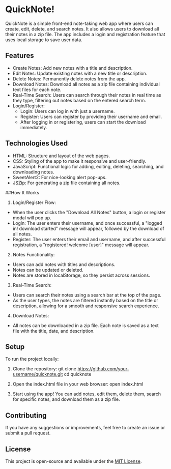 # QuickNote!

QuickNote is a simple front-end note-taking web app where users can create, edit, delete, and search notes. It also allows users to download all their notes in a zip file. The app includes a login and registration feature that uses local storage to save user data.

## Features
- Create Notes: Add new notes with a title and description.
- Edit Notes: Update existing notes with a new title or description.
- Delete Notes: Permanently delete notes from the app.
- Download Notes: Download all notes as a zip file containing individual text files for each note.
- Real-Time Search: Users can search through their notes in real time as they type, filtering out notes based on the entered search term.
- Login/Register:
  - Login: Users can log in with just a username.
  - Register: Users can register by providing their username and email.
  - After logging in or registering, users can start the download immediately.


## Technologies Used
 - HTML: Structure and layout of the web pages.
 - CSS: Styling of the app to make it responsive and user-friendly.
 - JavaScript: Functional logic for adding, editing, deleting, searching, and downloading notes.
 - SweetAlert2: For nice-looking alert pop-ups.
 - JSZip: For generating a zip file containing all notes.

##How It Works
1. Login/Register Flow:
 - When the user clicks the "Download All Notes" button, a login or register modal will pop up.
 - Login: The user enters their username, and once successful, a "logged in! download started" message will appear, followed by the download of all notes.
 - Register: The user enters their email and username, and after successful registration, a "registered! welcome [user]" message will appear.

2. Notes Functionality:
 - Users can add notes with titles and descriptions.
 - Notes can be updated or deleted.
 - Notes are stored in localStorage, so they persist across sessions.

3. Real-Time Search:
 - Users can search their notes using a search bar at the top of the page.
 - As the user types, the notes are filtered instantly based on the title or description, allowing for a smooth and responsive search experience.

4. Download Notes:
- All notes can be downloaded in a zip file. Each note is saved as a text file with the title, date, and description.

## Setup
To run the project locally:

1. Clone the repository:
git clone https://github.com/your-username/quicknote.git
cd quicknote

2. Open the index.html file in your web browser:
open index.html

3. Start using the app! You can add notes, edit them, delete them, search for specific notes, and download them as a zip file.

## Contributing
If you have any suggestions or improvements, feel free to create an issue or submit a pull request.

## License
This project is open-source and available under the [MIT License](#license).
